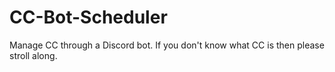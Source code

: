 # CC-Bot-Scheduler
Manage CC through a Discord bot. If you don't know what CC is then please stroll along.
